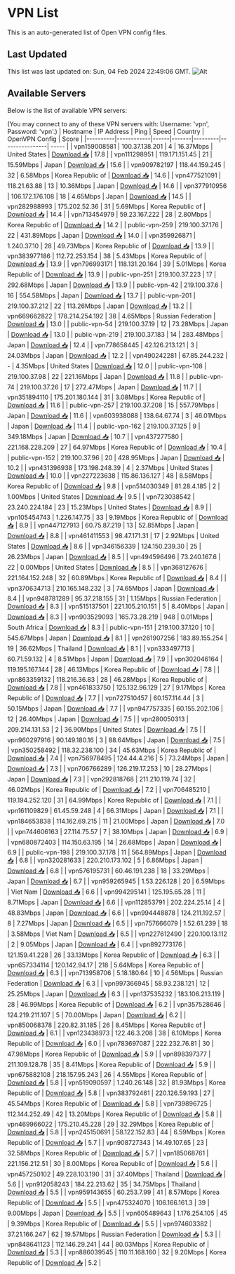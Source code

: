 # VPN List

This is an auto-generated list of Open VPN config files.

## Last Updated

This list was last updated on: Sun, 04 Feb 2024 22:49:06 GMT.
![Alt](https://repobeats.axiom.co/api/embed/186b98318ef1479477931607c1ad7d823f12451f.svg "Repobeats analytics image")

## Available Servers

Below is the list of available VPN servers:

(You may connect to any of these VPN servers with: Username: 'vpn', Password: 'vpn'.)
| Hostname | IP Address | Ping | Speed | Country | OpenVPN Config | Score |
|----------|------------|------|-------|---------|----------------| ----- |
| vpn159008581 | 100.37.138.201 | 4 | 16.37Mbps | United States | [Download 📥](./configs/server_0_US.ovpn) | 17.8 |
| vpn111298951 | 119.171.151.45 | 21 | 15.59Mbps | Japan | [Download 📥](./configs/server_1_JP.ovpn) | 15.6 |
| vpn909782197 | 118.44.159.245 | 32 | 6.58Mbps | Korea Republic of | [Download 📥](./configs/server_2_KR.ovpn) | 14.6 |
| vpn477521091 | 118.21.63.88 | 13 | 10.36Mbps | Japan | [Download 📥](./configs/server_3_JP.ovpn) | 14.6 |
| vpn377910956 | 106.172.176.108 | 18 | 4.65Mbps | Japan | [Download 📥](./configs/server_4_JP.ovpn) | 14.5 |
| vpn282988993 | 175.202.52.36 | 31 | 5.69Mbps | Korea Republic of | [Download 📥](./configs/server_5_KR.ovpn) | 14.4 |
| vpn713454979 | 59.23.167.222 | 28 | 2.80Mbps | Korea Republic of | [Download 📥](./configs/server_6_KR.ovpn) | 14.2 |
| public-vpn-259 | 219.100.37.176 | 22 | 431.89Mbps | Japan | [Download 📥](./configs/server_7_JP.ovpn) | 14.0 |
| vpn359926871 | 1.240.37.10 | 28 | 49.73Mbps | Korea Republic of | [Download 📥](./configs/server_8_KR.ovpn) | 13.9 |
| vpn383977186 | 112.72.253.154 | 38 | 5.43Mbps | Korea Republic of | [Download 📥](./configs/server_9_KR.ovpn) | 13.9 |
| vpn796993171 | 118.131.20.164 | 39 | 5.01Mbps | Korea Republic of | [Download 📥](./configs/server_10_KR.ovpn) | 13.9 |
| public-vpn-251 | 219.100.37.223 | 17 | 292.68Mbps | Japan | [Download 📥](./configs/server_11_JP.ovpn) | 13.9 |
| public-vpn-42 | 219.100.37.6 | 16 | 554.58Mbps | Japan | [Download 📥](./configs/server_12_JP.ovpn) | 13.7 |
| public-vpn-201 | 219.100.37.212 | 22 | 113.26Mbps | Japan | [Download 📥](./configs/server_13_JP.ovpn) | 13.2 |
| vpn669662822 | 178.214.254.192 | 38 | 4.65Mbps | Russian Federation | [Download 📥](./configs/server_14_RU.ovpn) | 13.0 |
| public-vpn-54 | 219.100.37.19 | 12 | 73.28Mbps | Japan | [Download 📥](./configs/server_15_JP.ovpn) | 13.0 |
| public-vpn-219 | 219.100.37.183 | 14 | 283.48Mbps | Japan | [Download 📥](./configs/server_16_JP.ovpn) | 12.4 |
| vpn778658445 | 42.126.213.121 | 3 | 24.03Mbps | Japan | [Download 📥](./configs/server_17_JP.ovpn) | 12.2 |
| vpn490242281 | 67.85.244.232 | - | 4.35Mbps | United States | [Download 📥](./configs/server_18_US.ovpn) | 12.0 |
| public-vpn-108 | 219.100.37.98 | 22 | 221.16Mbps | Japan | [Download 📥](./configs/server_19_JP.ovpn) | 11.8 |
| public-vpn-74 | 219.100.37.26 | 17 | 272.47Mbps | Japan | [Download 📥](./configs/server_20_JP.ovpn) | 11.7 |
| vpn351894110 | 175.201.180.144 | 31 | 3.08Mbps | Korea Republic of | [Download 📥](./configs/server_21_KR.ovpn) | 11.6 |
| public-vpn-257 | 219.100.37.208 | 15 | 557.79Mbps | Japan | [Download 📥](./configs/server_22_JP.ovpn) | 11.6 |
| vpn603938088 | 138.64.67.74 | 3 | 46.01Mbps | Japan | [Download 📥](./configs/server_23_JP.ovpn) | 11.4 |
| public-vpn-162 | 219.100.37.125 | 9 | 349.18Mbps | Japan | [Download 📥](./configs/server_24_JP.ovpn) | 10.7 |
| vpn437277580 | 221.168.228.209 | 27 | 64.97Mbps | Korea Republic of | [Download 📥](./configs/server_25_KR.ovpn) | 10.4 |
| public-vpn-152 | 219.100.37.96 | 20 | 428.95Mbps | Japan | [Download 📥](./configs/server_26_JP.ovpn) | 10.2 |
| vpn431396938 | 173.198.248.39 | 4 | 2.37Mbps | United States | [Download 📥](./configs/server_27_US.ovpn) | 10.0 |
| vpn227223638 | 115.86.136.127 | 48 | 8.58Mbps | Korea Republic of | [Download 📥](./configs/server_28_KR.ovpn) | 9.8 |
| vpn514030349 | 81.28.4.185 | 2 | 1.00Mbps | United States | [Download 📥](./configs/server_29_US.ovpn) | 9.5 |
| vpn723038542 | 23.240.224.184 | 23 | 15.23Mbps | United States | [Download 📥](./configs/server_30_US.ovpn) | 8.9 |
| vpn105454743 | 1.226.147.75 | 33 | 9.19Mbps | Korea Republic of | [Download 📥](./configs/server_31_KR.ovpn) | 8.9 |
| vpn447127913 | 60.75.87.219 | 13 | 52.85Mbps | Japan | [Download 📥](./configs/server_32_JP.ovpn) | 8.8 |
| vpn461411553 | 98.47.171.31 | 17 | 2.92Mbps | United States | [Download 📥](./configs/server_33_US.ovpn) | 8.6 |
| vpn346156339 | 124.150.239.30 | 25 | 26.23Mbps | Japan | [Download 📥](./configs/server_34_JP.ovpn) | 8.5 |
| vpn494596496 | 73.240.167.6 | 22 | 0.00Mbps | United States | [Download 📥](./configs/server_35_US.ovpn) | 8.5 |
| vpn368127676 | 221.164.152.248 | 32 | 60.89Mbps | Korea Republic of | [Download 📥](./configs/server_36_KR.ovpn) | 8.4 |
| vpn370634713 | 210.165.148.232 | 3 | 74.65Mbps | Japan | [Download 📥](./configs/server_37_JP.ovpn) | 8.4 |
| vpn948781289 | 95.37.218.155 | 31 | 1.15Mbps | Russian Federation | [Download 📥](./configs/server_38_RU.ovpn) | 8.3 |
| vpn515137501 | 221.105.210.151 | 5 | 8.40Mbps | Japan | [Download 📥](./configs/server_39_JP.ovpn) | 8.3 |
| vpn903529093 | 165.73.28.219 | 948 | 0.01Mbps | South Africa | [Download 📥](./configs/server_40_ZA.ovpn) | 8.3 |
| public-vpn-151 | 219.100.37.120 | 10 | 545.67Mbps | Japan | [Download 📥](./configs/server_41_JP.ovpn) | 8.1 |
| vpn261907256 | 183.89.155.254 | 19 | 36.62Mbps | Thailand | [Download 📥](./configs/server_42_TH.ovpn) | 8.1 |
| vpn333497713 | 60.71.59.132 | 4 | 8.51Mbps | Japan | [Download 📥](./configs/server_43_JP.ovpn) | 7.9 |
| vpn302046164 | 119.195.167.144 | 28 | 46.13Mbps | Korea Republic of | [Download 📥](./configs/server_44_KR.ovpn) | 7.8 |
| vpn863359132 | 118.216.36.83 | 28 | 46.28Mbps | Korea Republic of | [Download 📥](./configs/server_45_KR.ovpn) | 7.8 |
| vpn461833750 | 125.132.96.129 | 27 | 9.17Mbps | Korea Republic of | [Download 📥](./configs/server_46_KR.ovpn) | 7.7 |
| vpn727510457 | 60.157.114.44 | 3 | 50.15Mbps | Japan | [Download 📥](./configs/server_47_JP.ovpn) | 7.7 |
| vpn947757335 | 60.155.202.106 | 12 | 26.40Mbps | Japan | [Download 📥](./configs/server_48_JP.ovpn) | 7.5 |
| vpn280050313 | 209.214.131.53 | 2 | 36.90Mbps | United States | [Download 📥](./configs/server_49_US.ovpn) | 7.5 |
| vpn960297916 | 90.149.180.16 | 3 | 88.64Mbps | Japan | [Download 📥](./configs/server_50_JP.ovpn) | 7.5 |
| vpn350258492 | 118.32.238.100 | 34 | 45.63Mbps | Korea Republic of | [Download 📥](./configs/server_51_KR.ovpn) | 7.4 |
| vpn756978495 | 124.44.4.216 | 5 | 73.24Mbps | Japan | [Download 📥](./configs/server_52_JP.ovpn) | 7.3 |
| vpn706766289 | 126.219.17.253 | 10 | 28.27Mbps | Japan | [Download 📥](./configs/server_53_JP.ovpn) | 7.3 |
| vpn292818768 | 211.210.119.74 | 32 | 46.02Mbps | Korea Republic of | [Download 📥](./configs/server_54_KR.ovpn) | 7.2 |
| vpn706485210 | 119.194.252.120 | 31 | 64.99Mbps | Korea Republic of | [Download 📥](./configs/server_55_KR.ovpn) | 7.1 |
| vpn161109829 | 61.45.59.248 | 4 | 66.31Mbps | Japan | [Download 📥](./configs/server_56_JP.ovpn) | 7.1 |
| vpn184653838 | 114.162.69.215 | 11 | 21.00Mbps | Japan | [Download 📥](./configs/server_57_JP.ovpn) | 7.0 |
| vpn744606163 | 27.114.75.57 | 7 | 38.10Mbps | Japan | [Download 📥](./configs/server_58_JP.ovpn) | 6.9 |
| vpn680872403 | 114.150.63.195 | 14 | 26.68Mbps | Japan | [Download 📥](./configs/server_59_JP.ovpn) | 6.9 |
| public-vpn-198 | 219.100.37.178 | 11 | 564.89Mbps | Japan | [Download 📥](./configs/server_60_JP.ovpn) | 6.8 |
| vpn320281633 | 220.210.173.102 | 5 | 6.86Mbps | Japan | [Download 📥](./configs/server_61_JP.ovpn) | 6.8 |
| vpn576195731 | 60.46.191.238 | 18 | 33.29Mbps | Japan | [Download 📥](./configs/server_62_JP.ovpn) | 6.7 |
| vpn959265945 | 1.53.226.128 | 20 | 6.59Mbps | Viet Nam | [Download 📥](./configs/server_63_VN.ovpn) | 6.6 |
| vpn994295141 | 125.195.65.28 | 11 | 8.71Mbps | Japan | [Download 📥](./configs/server_64_JP.ovpn) | 6.6 |
| vpn112853791 | 202.224.25.14 | 4 | 48.83Mbps | Japan | [Download 📥](./configs/server_65_JP.ovpn) | 6.6 |
| vpn994448878 | 124.211.192.57 | 8 | 7.27Mbps | Japan | [Download 📥](./configs/server_66_JP.ovpn) | 6.5 |
| vpn757666079 | 1.52.61.239 | 18 | 3.58Mbps | Viet Nam | [Download 📥](./configs/server_67_VN.ovpn) | 6.5 |
| vpn227612490 | 220.100.13.112 | 2 | 9.05Mbps | Japan | [Download 📥](./configs/server_68_JP.ovpn) | 6.4 |
| vpn892773176 | 121.159.41.228 | 26 | 33.13Mbps | Korea Republic of | [Download 📥](./configs/server_69_KR.ovpn) | 6.3 |
| vpn657334114 | 120.142.94.17 | 218 | 5.64Mbps | Korea Republic of | [Download 📥](./configs/server_70_KR.ovpn) | 6.3 |
| vpn713958706 | 5.18.180.64 | 10 | 4.56Mbps | Russian Federation | [Download 📥](./configs/server_71_RU.ovpn) | 6.3 |
| vpn997366945 | 58.93.238.121 | 12 | 25.25Mbps | Japan | [Download 📥](./configs/server_72_JP.ovpn) | 6.3 |
| vpn137535232 | 183.106.213.119 | 28 | 46.99Mbps | Korea Republic of | [Download 📥](./configs/server_73_KR.ovpn) | 6.2 |
| vpn357528646 | 124.219.211.107 | 5 | 70.00Mbps | Japan | [Download 📥](./configs/server_74_JP.ovpn) | 6.2 |
| vpn850068378 | 220.82.31.185 | 26 | 8.45Mbps | Korea Republic of | [Download 📥](./configs/server_75_KR.ovpn) | 6.1 |
| vpn123438973 | 122.46.3.208 | 38 | 6.10Mbps | Korea Republic of | [Download 📥](./configs/server_76_KR.ovpn) | 6.0 |
| vpn783697087 | 222.232.76.81 | 30 | 47.98Mbps | Korea Republic of | [Download 📥](./configs/server_77_KR.ovpn) | 5.9 |
| vpn898397377 | 211.109.128.78 | 35 | 8.41Mbps | Korea Republic of | [Download 📥](./configs/server_78_KR.ovpn) | 5.9 |
| vpn675882108 | 218.157.95.243 | 26 | 4.55Mbps | Korea Republic of | [Download 📥](./configs/server_79_KR.ovpn) | 5.8 |
| vpn519090597 | 1.240.26.148 | 32 | 81.93Mbps | Korea Republic of | [Download 📥](./configs/server_80_KR.ovpn) | 5.8 |
| vpn383792461 | 220.126.59.193 | 27 | 45.54Mbps | Korea Republic of | [Download 📥](./configs/server_81_KR.ovpn) | 5.8 |
| vpn739896725 | 112.144.252.49 | 42 | 13.20Mbps | Korea Republic of | [Download 📥](./configs/server_82_KR.ovpn) | 5.8 |
| vpn469966022 | 175.210.45.228 | 29 | 32.29Mbps | Korea Republic of | [Download 📥](./configs/server_83_KR.ovpn) | 5.8 |
| vpn245150691 | 58.122.152.83 | 44 | 6.59Mbps | Korea Republic of | [Download 📥](./configs/server_84_KR.ovpn) | 5.7 |
| vpn908727343 | 14.49.107.65 | 23 | 32.58Mbps | Korea Republic of | [Download 📥](./configs/server_85_KR.ovpn) | 5.7 |
| vpn185068761 | 221.156.212.51 | 30 | 8.00Mbps | Korea Republic of | [Download 📥](./configs/server_86_KR.ovpn) | 5.6 |
| vpn457250102 | 49.228.103.190 | 31 | 37.40Mbps | Thailand | [Download 📥](./configs/server_87_TH.ovpn) | 5.6 |
| vpn912058243 | 184.22.213.62 | 35 | 34.75Mbps | Thailand | [Download 📥](./configs/server_88_TH.ovpn) | 5.5 |
| vpn959143655 | 60.253.7.99 | 41 | 8.57Mbps | Korea Republic of | [Download 📥](./configs/server_89_KR.ovpn) | 5.5 |
| vpn475324070 | 106.166.161.3 | 39 | 9.00Mbps | Japan | [Download 📥](./configs/server_90_JP.ovpn) | 5.5 |
| vpn605489643 | 1.176.254.105 | 45 | 9.39Mbps | Korea Republic of | [Download 📥](./configs/server_91_KR.ovpn) | 5.5 |
| vpn974603382 | 37.21.166.247 | 62 | 19.57Mbps | Russian Federation | [Download 📥](./configs/server_92_RU.ovpn) | 5.3 |
| vpn848641123 | 112.146.29.241 | 44 | 80.03Mbps | Korea Republic of | [Download 📥](./configs/server_93_KR.ovpn) | 5.3 |
| vpn886039545 | 110.11.168.160 | 32 | 9.20Mbps | Korea Republic of | [Download 📥](./configs/server_94_KR.ovpn) | 5.2 |
